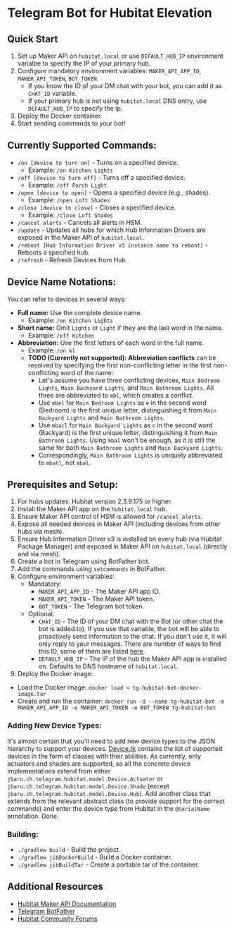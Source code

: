 # Telegram Bot for Hubitat Elevation

## Quick Start
1. Set up Maker API on `hubitat.local` or use `DEFAULT_HUB_IP` environment varialbe to specify the IP of your primary hub.
2. Configure mandatory environment variables: `MAKER_API_APP_ID`, `MAKER_API_TOKEN`, `BOT_TOKEN`.
   * If you know the ID of your DM chat with your bot, you can add it as `CHAT_ID` variable.
   * If your primary hub is not using `hubitat.local` DNS entry, use `DEFAULT_HUB_IP` to specify the ip.
3. Deploy the Docker container.
4. Start sending commands to your bot!

## Currently Supported Commands:
* `/on [device to turn on]` - Turns on a specified device.
  - Example: `/on Kitchen Lights`
* `/off [device to turn off]` - Turns off a specified device.
  - Example: `/off Porch Light`
* `/open [device to open]` - Opens a specified device (e.g., shades).
  - Example: `/open Loft Shades`
* `/close [device to close]` - Closes a specified device.
  - Example: `/close Loft Shades`
* `/cancel_alerts` - Cancels all alerts in HSM.
* `/update` - Updates all hubs for which Hub Information Drivers are exposed in the Maker API of `hubitat.local`.
* `/reboot [Hub Information Driver v3 instance name to reboot]` - Reboots a specified hub.
* `/refresh` - Refresh Devices from Hub

## Device Name Notations:
You can refer to devices in several ways:
* **Full name:** Use the complete device name.
  - Example: `/on Kitchen Lights`
* **Short name:** Omit `Lights` or `Light` if they are the last word in the name.
  - Example: `/off Kitchen`
* **Abbreviation:** Use the first letters of each word in the full name.
  - Example: `/on kl`
  - **TODO (Currently not supported): Abbreviation conflicts** can be resolved by specifying the first non-conflicting letter in the first non-conflicting word of the name:
    * Let's assume you have three conflicting devices, `Main Bedroom Lights`, `Main Backyard Lights`, and `Main Bathroom Lights`. All three are abbreviated to `mbl`, which creates a conflict.
    * Use `mbel` for `Main Bedroom Lights` as `e` in the second word (Bedroom) is the first unique letter, distinguishing it from `Main Backyard Lights` and `Main Bathroom Lights`.
    * Use `mbacl` for `Main Backyard Lights` as `c` in the second word (Backyard) is the first unique letter, distinguishing it from `Main Bathroom Lights`. Using `mbal` won't be enough, as it is still the same for both `Main Bathroom Lights` and `Main Backyard Lights`.
    * Correspondingly, `Main Bathroom Lights` is uniquely abbreviated to `mbatl`, not `mbal`.


## Prerequisites and Setup:
1. For hubs updates: Hubitat version 2.3.9.175 or higher.
2. Install the Maker API app on the `hubitat.local` hub.
3. Ensure Maker API control of HSM is allowed for `/cancel_alerts`.
4. Expose all needed devices in Maker API (including devices from other hubs via mesh).
5. Ensure Hub Information Driver v3 is installed on every hub (via Hubitat Package Manager) and exposed in Maker API on `hubitat.local` (directly and via mesh).
6. Create a bot in Telegram using BotFather bot.
7. Add the commands using `setcommands` in BotFather.
8. Configure environment variables:
   * Mandatory:
     * `MAKER_API_APP_ID` - The Maker API app ID.
     * `MAKER_API_TOKEN` - The Maker API token.
     * `BOT_TOKEN` - The Telegram bot token.
   * Optional:
     * `CHAT_ID` - The ID of your DM chat with the Bot (or other chat the bot is added to).
     If you use that variable, the bot will be able to proactively send information to the chat. If you don't use it, it will only reply to your messages.
     There are number of ways to find this ID, some of them are listed [here](https://stackoverflow.com/questions/32423837/telegram-bot-how-to-get-a-group-chat-id).
     * `DEFAULT_HUB_IP` – The IP of the hub the Maker API app is installed on. Defaults to DNS hostname of `hubitat.local`. 
9. Deploy the Docker image:
  - Load the Docker image: `docker load < tg-hubitat-bot-docker-image.tar`
  - Create and run the container: `docker run -d --name tg-hubitat-bot -e MAKER_API_APP_ID -e MAKER_API_TOKEN -e BOT_TOKEN tg-hubitat-bot`

### Adding New Device Types:
It's almost certain that you'll need to add new device types to the JSON hierarchy to support your devices.
[Device.tk](https://github.com/jbaruch/tg-hubitat-bot/blob/main/src/main/kotlin/model/Device.kt) contains the list of supported devices in the form of classes with their abilities.
As currently, only actuators and shades are supported, so all the concrete device implementations extend from either `jbaru.ch.telegram.hubitat.model.Device.Actuator` or `jbaru.ch.telegram.hubitat.model.Device.Shade` (except `jbaru.ch.telegram.hubitat.model.Device.Hub`).
Add another class that extends from the relevant abstract class (to provide support for the correct commands) and enter the device type from Hubitat in the `@SerialName` annotation. Done.

### Building:
* `./gradlew build` - Build the project.
* `./gradlew jibDockerBuild` - Build a Docker container.
* `./gradlew jibBuildTar` - Create a portable tar of the container.

## Additional Resources
* [Hubitat Maker API Documentation](https://docs.hubitat.com/index.php?title=Maker_API)
* [Telegram BotFather](https://core.telegram.org/bots#botfather)
* [Hubitat Community Forums](https://community.hubitat.com/)
